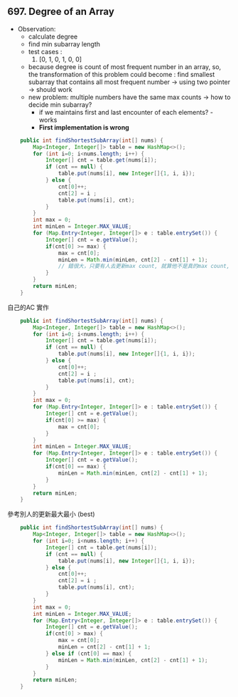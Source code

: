 ## 697. Degree of an Array

* Observation:
    * calculate degree
    * find min subarray length
    * test cases :
      1. [0, 1, 0, 1, 0, 0]
    * because degree is count of most frequent number in an array, so, the transformation of this problem could become : find smallest subarray that contains all most frequent number -> using two pointer -> should work
    * new problem: multiple numbers have the same max counts -> how to decide min subarray?
      * if we maintains first and last encounter of each elements? - works
      * **First implementation is wrong**

```java
    public int findShortestSubArray(int[] nums) {
        Map<Integer, Integer[]> table = new HashMap<>();
        for (int i=0; i<nums.length; i++) {
            Integer[] cnt = table.get(nums[i]);
            if (cnt == null) {
                table.put(nums[i], new Integer[]{1, i, i});
            } else {
                cnt[0]++;
                cnt[2] = i ;
                table.put(nums[i], cnt);
            }
        }
        int max = 0;
        int minLen = Integer.MAX_VALUE;
        for (Map.Entry<Integer, Integer[]> e : table.entrySet()) {
            Integer[] cnt = e.getValue();
            if(cnt[0] >= max) {
                max = cnt[0];
                minLen = Math.min(minLen, cnt[2] - cnt[1] + 1);
                // 錯很大，只要有人去更新max count, 就算他不是真的max count, 也已經把他自己的長度給註冊進去了，之後真的degree的nums反而沒有那個不是degree 的nums 短。
            }
        }
        return minLen;
    }
```
自己的AC 實作
```java
    public int findShortestSubArray(int[] nums) {
        Map<Integer, Integer[]> table = new HashMap<>();
        for (int i=0; i<nums.length; i++) {
            Integer[] cnt = table.get(nums[i]);
            if (cnt == null) {
                table.put(nums[i], new Integer[]{1, i, i});
            } else {
                cnt[0]++;
                cnt[2] = i ;
                table.put(nums[i], cnt);
            }
        }
        int max = 0;
        for (Map.Entry<Integer, Integer[]> e : table.entrySet()) {
            Integer[] cnt = e.getValue();
            if(cnt[0] >= max) {
                max = cnt[0];
            }
        }
        int minLen = Integer.MAX_VALUE;
        for (Map.Entry<Integer, Integer[]> e : table.entrySet()) {
            Integer[] cnt = e.getValue();
            if(cnt[0] == max) {
                minLen = Math.min(minLen, cnt[2] - cnt[1] + 1);
            }
        }
        return minLen;
    }
```

參考別人的更新最大最小 (best)

```java
    public int findShortestSubArray(int[] nums) {
        Map<Integer, Integer[]> table = new HashMap<>();
        for (int i=0; i<nums.length; i++) {
            Integer[] cnt = table.get(nums[i]);
            if (cnt == null) {
                table.put(nums[i], new Integer[]{1, i, i});
            } else {
                cnt[0]++;
                cnt[2] = i ;
                table.put(nums[i], cnt);
            }
        }
		int max = 0;
        int minLen = Integer.MAX_VALUE;
        for (Map.Entry<Integer, Integer[]> e : table.entrySet()) {
            Integer[] cnt = e.getValue();
            if(cnt[0] > max) {
                max = cnt[0];
                minLen = cnt[2] - cnt[1] + 1;
            } else if (cnt[0] == max) {
                minLen = Math.min(minLen, cnt[2] - cnt[1] + 1);
            }
        }
        return minLen;
    }
```